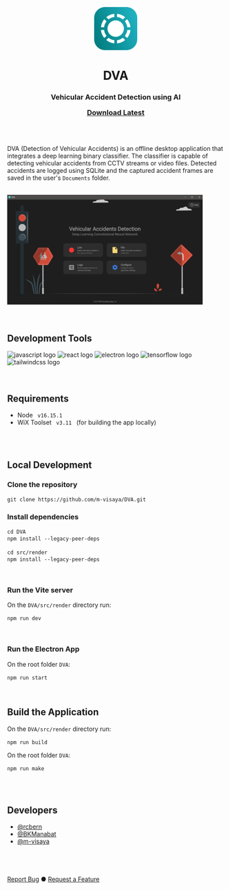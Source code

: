 <div>

<div align="center">
  <img height="100" src="src/assets/icon.png"  />
  
<h1 align="center"> <strong> DVA </strong> </h1>
<h3 align="center"> Vehicular Accident Detection using AI</p>

<a href="https://github.com/m-visaya/DVA/releases"><strong> Download Latest </strong></a>

</div>

<br>
<br>
  
<p> DVA (Detection of Vehicular Accidents) is an offline desktop application that integrates a deep learning binary classifier. The classifier is capable of detecting vehicular accidents from CCTV streams or video files. Detected accidents are logged using SQLite and the captured accident frames are saved in the user's  <code>Documents</code> folder. </p>

<br>

  <img width="90%" src="src/assets/Dashboard.png"  />

<br>
<br>
<br>

<h2 align="left">Development Tools</h2>

<div align="left">
  <img src="https://cdn.jsdelivr.net/gh/devicons/devicon/icons/javascript/javascript-original.svg" height="40" width="52" alt="javascript logo"  />
  <img src="https://cdn.jsdelivr.net/gh/devicons/devicon/icons/react/react-original.svg" height="40" width="52" alt="react logo"  />
  <img src="https://cdn.jsdelivr.net/gh/devicons/devicon/icons/electron/electron-original.svg" height="40" width="52" alt="electron logo"  />
  <img src="https://cdn.jsdelivr.net/gh/devicons/devicon/icons/tensorflow/tensorflow-original.svg" height="40" width="52" alt="tensorflow logo"  />
  <img src="https://cdn.jsdelivr.net/gh/devicons/devicon/icons/tailwindcss/tailwindcss-plain.svg" height="40" width="52" alt="tailwindcss logo"  />
</div>

<br>
<br>

   <h2>Requirements</h2>

- Node <code> v16.15.1 </code>
- WiX Toolset <code> v3.11 </code> (for building the app locally)

<br>
<br>

   <h2>Local Development</h2>

   <h3>Clone the repository</h3>

    git clone https://github.com/m-visaya/DVA.git

   <h3>Install dependencies</h3>
  
    cd DVA
    npm install --legacy-peer-deps
    
    cd src/render
    npm install --legacy-peer-deps

<br>

   <h3>Run the Vite server</h3>
   On the <code>DVA/src/render</code>  directory run:
   <br>
  
    npm run dev
<br>

   <h3>Run the Electron App</h3>
   On the root folder <code>DVA</code>:
   <br>

    npm run start

<br>

   <h2>Build the Application</h2>

On the <code>DVA/src/render</code> directory run:
<br>

    npm run build

On the root folder <code>DVA</code>:
<br>

    npm run make

</div>

<br>
<br>

<div>
    <h2>Developers</h2>

- <a href="https://github.com/rcbern">@rcbern</a>
- <a href="https://github.com/BKManabat">@BKManabat</a>
- <a href="https://github.com/m-visaya">@m-visaya</a>

</div>

<br>

#

<a href="https://github.com/m-visaya/DVA/issues/new">Report Bug</a>
●
<a href="https://github.com/m-visaya/DVA/issues/new">Request a Feature</a>
